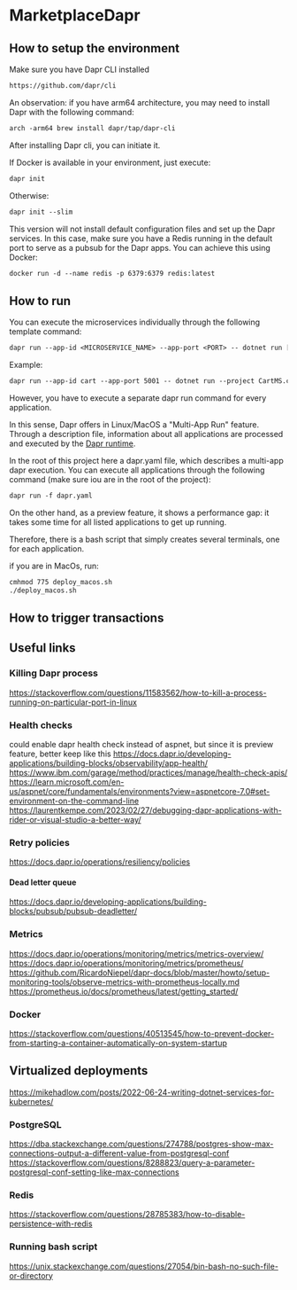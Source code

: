 # MarketplaceDapr

## How to setup the environment

Make sure you have Dapr CLI installed
```diff
https://github.com/dapr/cli
```

An observation: if you have arm64 architecture, you may need to install Dapr with the following command:

```diff
arch -arm64 brew install dapr/tap/dapr-cli
```

After installing Dapr cli, you can initiate it.

If Docker is available in your environment, just execute:
```diff
dapr init
```

Otherwise:
```diff
dapr init --slim
```

This version will not install default configuration files and set up the Dapr services.
In this case, make sure you have a Redis running in the default port to serve as a pubsub for the Dapr apps.
You can achieve this using Docker:
```diff
docker run -d --name redis -p 6379:6379 redis:latest
```

## How to run

You can execute the microservices individually through the following template command:

```diff
dapr run --app-id <MICROSERVICE_NAME> --app-port <PORT> -- dotnet run [--project <CSPROJ_FILEPATH>]
```

Example:

```diff
dapr run --app-id cart --app-port 5001 -- dotnet run --project CartMS.csproj
```

However, you have to execute a separate dapr run command for every application.

In this sense, Dapr offers in Linux/MacOS a "Multi-App Run" feature. Through a description file, information about all applications are processed and executed by the [Dapr runtime](https://docs.dapr.io/developing-applications/local-development/multi-app-dapr-run/multi-app-overview/).

In the root of this project here a dapr.yaml file, which describes a multi-app dapr execution. You can execute all applications through the following command (make sure iou are in the root of the project):

```diff
dapr run -f dapr.yaml
```

On the other hand, as a preview feature, it shows a performance gap: it takes some time for all listed applications to get up running.

Therefore, there is a bash script that simply creates several terminals, one for each application.

if you are in MacOs, run:

```diff
cmhmod 775 deploy_macos.sh
./deploy_macos.sh
```

## How to trigger transactions


## Useful links

### Killing Dapr process
https://stackoverflow.com/questions/11583562/how-to-kill-a-process-running-on-particular-port-in-linux

### Health checks
could enable dapr health check instead of aspnet, but since it is preview feature, better keep like this
https://docs.dapr.io/developing-applications/building-blocks/observability/app-health/
https://www.ibm.com/garage/method/practices/manage/health-check-apis/
https://learn.microsoft.com/en-us/aspnet/core/fundamentals/environments?view=aspnetcore-7.0#set-environment-on-the-command-line
https://laurentkempe.com/2023/02/27/debugging-dapr-applications-with-rider-or-visual-studio-a-better-way/

### Retry policies
https://docs.dapr.io/operations/resiliency/policies

#### Dead letter queue
https://docs.dapr.io/developing-applications/building-blocks/pubsub/pubsub-deadletter/

### Metrics
https://docs.dapr.io/operations/monitoring/metrics/metrics-overview/
https://docs.dapr.io/operations/monitoring/metrics/prometheus/
https://github.com/RicardoNiepel/dapr-docs/blob/master/howto/setup-monitoring-tools/observe-metrics-with-prometheus-locally.md
https://prometheus.io/docs/prometheus/latest/getting_started/

### Docker
https://stackoverflow.com/questions/40513545/how-to-prevent-docker-from-starting-a-container-automatically-on-system-startup

## Virtualized deployments
https://mikehadlow.com/posts/2022-06-24-writing-dotnet-services-for-kubernetes/

### PostgreSQL
https://dba.stackexchange.com/questions/274788/postgres-show-max-connections-output-a-different-value-from-postgresql-conf
https://stackoverflow.com/questions/8288823/query-a-parameter-postgresql-conf-setting-like-max-connections

### Redis
https://stackoverflow.com/questions/28785383/how-to-disable-persistence-with-redis

### Running bash script
https://unix.stackexchange.com/questions/27054/bin-bash-no-such-file-or-directory